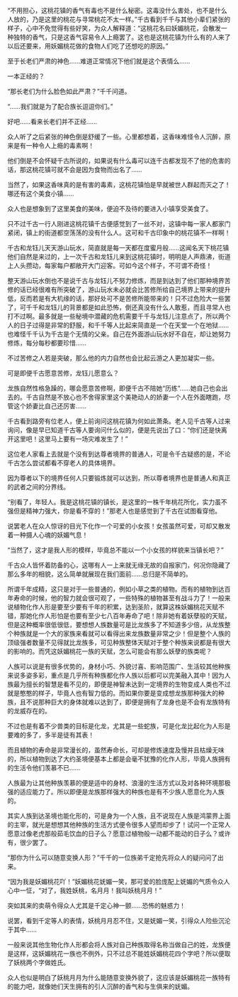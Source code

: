 “不用担心，这桃花镇的香气有毒也不是什么秘密。这毒没什么害处，也不是什么人放的，乃是这里的桃花与寻常桃花不太一样。”千古看到千千与其他小辈们紧张的样子，心中不免觉得有些好笑，为众人解释道：“这桃花名曰妖媚桃花，会散发一种独特的香气，只是这香气容易令人上瘾罢了。这也是这桃花镇为什么有的人来了以后还要来，用妖媚桃花做的食物人们吃了还想吃的原因。”

至于长老们严肃的神色……难道正常情况下他们就是这个表情么……

一本正经的？

“那长老们为什么脸色如此严肃？”千千问道。

“……我们就是为了配合族长逗逗你们。”

好吧……看来长老们并不正经……

众人听了之后紧张的神色倒是舒缓了一些。心里都想着，这香味难怪令人沉醉，原来是有一种令人上瘾的毒素啊！

他们倒是不会怀疑千古所说的，如果说有什么毒可以连千古都发现不了他的危害的话，那这桃花镇可就不会是因为食物而出名了……

当然了，如果这香味真的是有害的毒素，这桃花镇怕是早就被世人群起而灭之了！哪还有这个美食小镇……

众人也是想象到了这里美食的美味，便迫不及待的要进入小镇享受美食了。

只不过千古一行人刚进这桃花镇千古便感觉到了一丝不对，这镇中每一家人都家门紧闭，镇上的街道都空荡荡的没有什么人。这可和千古印象中的桃花镇不一样啊！

千古和龙钰儿天天游山玩水，简直就是每一天都在度蜜月般……这闻名天下桃花镇他们自然是来过的，上一次千古和龙钰儿来到这桃花镇时，明明是人声鼎沸，街道上人头攒动，每家每户都敞开大门迎客。可如今这个样子，不可谓不奇怪！

整天游山玩水倒也不是说千古与龙钰儿不努力修炼，而是到达到了他们那种境界苦修的话已经很难有所突破了，游山玩水未必就会比苦修所给自己境界上带来的提升低，反而若是有大机缘的话，那好处可不是苦修所能带来的！只不过危险大一些罢了，可千千和龙钰儿的背景都是如此恐怖，倒还真没有什么人敢惹，而且寻常人也打不过啊。最多就是一些秘境中潜藏的危机需要千千与龙钰儿注意点了，所以两个人的日子过得是非常的舒服，和千千等人比起来简直是一个在天堂一个在地狱……也难怪千千认为千古是个无情的父亲。自己在外面游山玩水好不自在，却让她努力修炼，每分每秒都要珍惜……

不过苦修之人若是突破，那么他的内力自然也会比起云游之人更加凝实一些。

可是即便千古愿意苦修，龙钰儿愿意么？

龙族自然性格急躁的，哪会愿意苦修啊，即便千古不陪她“历练”……她自己也会出去的。千古自然是不放心也不舍得家里这个美艳动人的娇妻一个人在外面瞎跑，尽管这个娇妻比自己还厉害……

千古看到路旁有位老人，便上前询问这桃花镇为何如此萧条。老人见千古等人过来询问，像是早已知道千古等人要询问什么似的，便是先说出了口：“你们还是快离开这里吧！这里马上要有一场灾难发生了！”

这位老人家看上去就是个没有到达尊者境界的普通人，可是令千古疑惑的是，不论千古怎么尝试都看不穿老人的具体境界。

因为尊者以下的境界任何人只要锻炼就可以达到，所以尊者境界也是普通人和真正的武者之间的分界线。

“别看了，年轻人。我是这桃花镇的镇长，是这里的一株千年桃花所化，实力虽不强但是精神力强大，你是看不穿的！”那老人也是感觉到了千古在试图看穿他。

说罢老人在众人惊讶的目光下化作一个可爱的小女孩！女孩虽然可爱，可却又散发着一种摄人心魂的妖媚气息！

“当然了，这才是我人形的模样，毕竟总不能以一个小女孩的样貌来当镇长吧？”

千古众人皆怀着防备的心，这哪有人一上来就无缘无故的自报家门，何况你隐藏了那么多年的相貌，这么简单就展现在我们面前……总归是不简单的。

所谓千年成精，这只是对于一些普通的，例如小草之类的植物。而有的植物到达百年寿命的时候，他的智力就会很可观了，一些特殊的植物甚至有战斗力了！一般来说植物化作人形是要至少要有千年的积累，达到圣阶，就算这株妖媚桃花天赋不错，那她化作人形怕是也要有至少七八百年寿命了吧！除非她有着妖孽般的天赋，但是这种概率很低很低，要想想人族数量可是比龙族多了不知道多少倍，从龙族整个种族就是一个大的家族来看就可以看得出来龙族数量非常之少！但是整个人族的顶级强者数量不见得就比龙族多，可见种族整体天赋对于整个种族来说都是有很大的影响的。而凭这妖媚桃花一族的天赋，怎么可能会有那么妖孽的族类呢？

人族可以说是有很多优势的，身材小巧、外貌讨喜、影响范围广、生活较其他种族来说多姿多彩，重点是几乎所有种族都化作人族以后都可以完美融入其中！因为人族最为擅长的智慧是看不见的，即便是神智未达到一定境界的生物变成人类也不过就是憨憨的样子，毕竟人也有智力低的。而如果你要是变成想龙族那种强大的种族，且不说那种巨大的身体就难以达到了，即便是拥有了龙身也是不会有龙族特有的龙威存在的。

不过也是有着不少兽类的目标是化龙，尤其是一些蛇族，可是化龙比起化为人形是要难的多了，多半是徒有其表！

而且植物的寿命是非常漫长的，虽然寿命长，可却是修炼速度及慢并且枯燥无味的，所以植物到达了大约圣境便基本上都是会毫不犹豫的化作人形，毕竟人族拥有的生活令他们羡慕不已……

人族最为让其他种族羡慕的便是适中的身材、浪漫的生活方式以及对各种环境那极强的适应能力了。所以即便是龙族那样强大的种族也是有不少族人愿意化为人族的。

其实人族到达圣境也能化形的，可是身为一个人族，且不说现在人族是鸿蒙界上面的主宰，就光是想想其他种族的生活方式便令很多人望而却步了！试问一个正常人愿意过像老虎那般茹毛饮血的日子么？愿意过植物般一动都不能动的日子么？或许有，很少罢了。

“那你为什么可以随意变换人形？”千千的一位族弟千定抢先将众人的疑问问了出来。

“因为我是妖媚桃花吖！”妖媚桃花妩媚一笑，那可爱的脸庞配上妩媚的气质令众人心中一怔，“对了，我姓妖桃，名月月！我叫妖桃月月！”

突如其来的卖萌令得众人尤其是千定心神一颤……恐怖的魅惑力！

说罢，看到千定等人的表情，妖桃月月忍不住，又是妩媚一笑，引得众人险些沉沦于其中……

一般来说其他生物化作人形都会将人族对自己种族取得名称当做自己的姓，龙族便是这样，这妖媚桃花一族也不例外，只不过总不能姓妖媚桃花四个字吧？所以便取了妖桃两个字做姓氏。

众人也似是明白了妖桃月月为什么能随意变换外貌了，这应该是妖媚桃花一族特有的能力吧，就像她们天生拥有的引人沉醉的香气和与生俱来的妩媚。